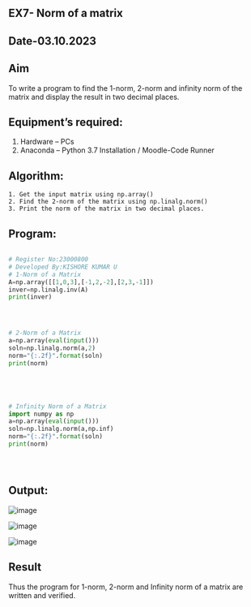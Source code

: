 ## EX7- Norm of a matrix
## Date-03.10.2023
## Aim
To write a program to find the 1-norm, 2-norm and infinity norm of the matrix and display the result in two decimal places.
## Equipment’s required:
1.	Hardware – PCs
2.	Anaconda – Python 3.7 Installation / Moodle-Code Runner
## Algorithm:
	1. Get the input matrix using np.array()   
    2. Find the 2-norm of the matrix using np.linalg.norm()
	3. Print the norm of the matrix in two decimal places.
## Program:
```Python

# Register No:23000800
# Developed By:KISHORE KUMAR U
# 1-Norm of a Matrix
A=np.array([[1,0,3],[-1,2,-2],[2,3,-1]])
inver=np.linalg.inv(A)
print(inver)




# 2-Norm of a Matrix
a=np.array(eval(input()))
soln=np.linalg.norm(a,2)
norm="{:.2f}".format(soln)
print(norm)





# Infinity Norm of a Matrix
import numpy as np
a=np.array(eval(input()))
soln=np.linalg.norm(a,np.inf)
norm="{:.2f}".format(soln)
print(norm)





```
## Output:

![image](https://github.com/Kishorekumar22060/Norm-of-a-matrix/assets/141472136/0a0c2183-7904-4d18-82a2-bc14562b7aa5)

![image](https://github.com/Kishorekumar22060/Norm-of-a-matrix/assets/141472136/6a78698e-8b3d-4589-8caf-e68786e7b0f9)

![image](https://github.com/Kishorekumar22060/Norm-of-a-matrix/assets/141472136/536de0a6-3416-4322-8049-9dd3c8b78886)


## Result
Thus the program for 1-norm, 2-norm and Infinity norm of a matrix are written and verified.
